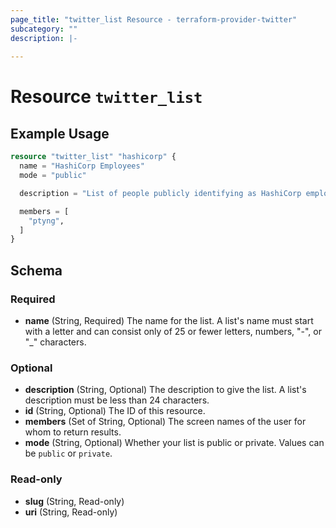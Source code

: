 ```yaml
---
page_title: "twitter_list Resource - terraform-provider-twitter"
subcategory: ""
description: |-
  
---
```


# Resource `twitter_list`



## Example Usage

```terraform
resource "twitter_list" "hashicorp" {
  name = "HashiCorp Employees"
  mode = "public"

  description = "List of people publicly identifying as HashiCorp employees."

  members = [
    "ptyng",
  ]
}
```

## Schema

### Required

- **name** (String, Required) The name for the list. A list's name must start with a letter and can consist only of 25 or fewer letters, numbers, "-", or "_" characters.

### Optional

- **description** (String, Optional) The description to give the list. A list's description must be less than 24 characters.
- **id** (String, Optional) The ID of this resource.
- **members** (Set of String, Optional) The screen names of the user for whom to return results.
- **mode** (String, Optional) Whether your list is public or private. Values can be `public` or `private`.

### Read-only

- **slug** (String, Read-only)
- **uri** (String, Read-only)


